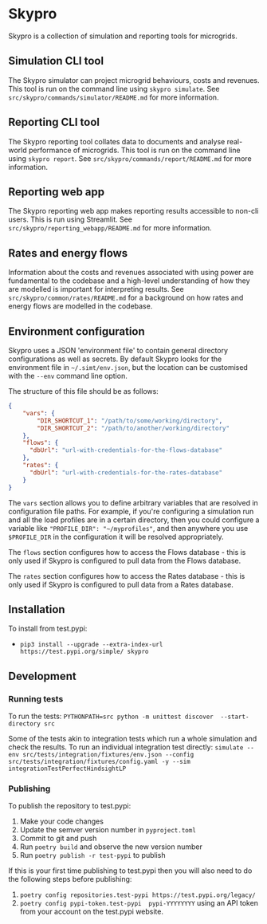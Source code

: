 # Skypro

Skypro is a collection of simulation and reporting tools for microgrids.

## Simulation CLI tool
The Skypro simulator can project microgrid behaviours, costs and revenues.
This tool is run on the command line using `skypro simulate`.
See `src/skypro/commands/simulator/README.md` for more information.

## Reporting CLI tool
The Skypro reporting tool collates data to documents and analyse real-world performance of microgrids.
This tool is run on the command line using `skypro report`.
See `src/skypro/commands/report/README.md` for more information.

## Reporting web app
The Skypro reporting web app makes reporting results accessible to non-cli users.
This is run using Streamlit.
See `src/skypro/reporting_webapp/README.md` for more information.

## Rates and energy flows
Information about the costs and revenues associated with using power are fundamental to the codebase and a high-level understanding of how they are modelled is important for interpreting results.
See `src/skypro/common/rates/README.md` for a background on how rates and energy flows are modelled in the codebase.

## Environment configuration
Skypro uses a JSON 'environment file' to contain general directory configurations as well as secrets.
By default Skypro looks for the environment file in `~/.simt/env.json`, but the location can be customised with the `--env` command line option.

The structure of this file should be as follows:
```json
{
    "vars": {
        "DIR_SHORTCUT_1": "/path/to/some/working/directory",
        "DIR_SHORTCUT_2": "/path/to/another/working/directory"
    },
    "flows": {
      "dbUrl": "url-with-credentials-for-the-flows-database"
    },
    "rates": {
      "dbUrl": "url-with-credentials-for-the-rates-database"
    }
}
```

The `vars` section allows you to define arbitrary variables that are resolved in configuration file paths.
For example, if you're configuring a simulation run and all the load profiles are in a certain directory, then you could configure a variable like `"PROFILE_DIR": "~/myprofiles"`, and then 
anywhere you use `$PROFILE_DIR` in the configuration it will be resolved appropriately.

The `flows` section configures how to access the Flows database - this is only used if Skypro is configured to pull data from the Flows database.

The `rates` section configures how to access the Rates database - this is only used if Skypro is configured to pull data from a Rates database.


## Installation

To install from test.pypi:
- `pip3 install --upgrade --extra-index-url https://test.pypi.org/simple/ skypro`


## Development

### Running tests
To run the tests: `PYTHONPATH=src python -m unittest discover  --start-directory src`

Some of the tests akin to integration tests which run a whole simulation and check the results.
To run an individual integration test directly: `simulate --env src/tests/integration/fixtures/env.json --config src/tests/integration/fixtures/config.yaml -y --sim integrationTestPerfectHindsightLP`

### Publishing
To publish the repository to test.pypi:
1. Make your code changes
2. Update the semver version number in `pyproject.toml`
3. Commit to git and push
4. Run `poetry build` and observe the new version number
5. Run `poetry publish -r test-pypi` to publish

If this is your first time publishing to test.pypi then you will also need to do the following steps before publishing:
1. `poetry config repositories.test-pypi https://test.pypi.org/legacy/`
2. `poetry config pypi-token.test-pypi  pypi-YYYYYYYY` using an API token from your account on the test.pypi website.
